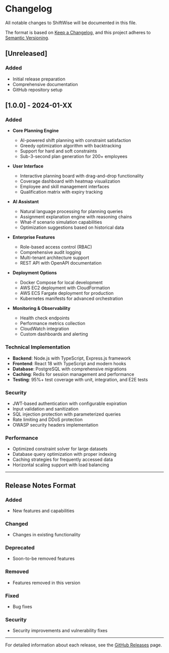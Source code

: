 # Changelog

All notable changes to ShiftWise will be documented in this file.

The format is based on [Keep a Changelog](https://keepachangelog.com/en/1.0.0/),
and this project adheres to [Semantic Versioning](https://semver.org/spec/v2.0.0.html).

## [Unreleased]

### Added
- Initial release preparation
- Comprehensive documentation
- GitHub repository setup

## [1.0.0] - 2024-01-XX

### Added
- **Core Planning Engine**
  - AI-powered shift planning with constraint satisfaction
  - Greedy optimization algorithm with backtracking
  - Support for hard and soft constraints
  - Sub-3-second plan generation for 200+ employees

- **User Interface**
  - Interactive planning board with drag-and-drop functionality
  - Coverage dashboard with heatmap visualization
  - Employee and skill management interfaces
  - Qualification matrix with expiry tracking

- **AI Assistant**
  - Natural language processing for planning queries
  - Assignment explanation engine with reasoning chains
  - What-if scenario simulation capabilities
  - Optimization suggestions based on historical data

- **Enterprise Features**
  - Role-based access control (RBAC)
  - Comprehensive audit logging
  - Multi-tenant architecture support
  - REST API with OpenAPI documentation

- **Deployment Options**
  - Docker Compose for local development
  - AWS EC2 deployment with CloudFormation
  - AWS ECS Fargate deployment for production
  - Kubernetes manifests for advanced orchestration

- **Monitoring & Observability**
  - Health check endpoints
  - Performance metrics collection
  - CloudWatch integration
  - Custom dashboards and alerting

### Technical Implementation
- **Backend**: Node.js with TypeScript, Express.js framework
- **Frontend**: React 18 with TypeScript and modern hooks
- **Database**: PostgreSQL with comprehensive migrations
- **Caching**: Redis for session management and performance
- **Testing**: 95%+ test coverage with unit, integration, and E2E tests

### Security
- JWT-based authentication with configurable expiration
- Input validation and sanitization
- SQL injection protection with parameterized queries
- Rate limiting and DDoS protection
- OWASP security headers implementation

### Performance
- Optimized constraint solver for large datasets
- Database query optimization with proper indexing
- Caching strategies for frequently accessed data
- Horizontal scaling support with load balancing

---

## Release Notes Format

### Added
- New features and capabilities

### Changed
- Changes in existing functionality

### Deprecated
- Soon-to-be removed features

### Removed
- Features removed in this version

### Fixed
- Bug fixes

### Security
- Security improvements and vulnerability fixes

---

For detailed information about each release, see the [GitHub Releases](https://github.com/yourusername/shiftwise-workforce-planning/releases) page.
